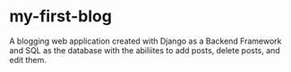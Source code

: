 # my-first-blog
A blogging web application created with Django as a Backend Framework and SQL as the database with the abiliites to add posts, delete posts, and edit them. 
